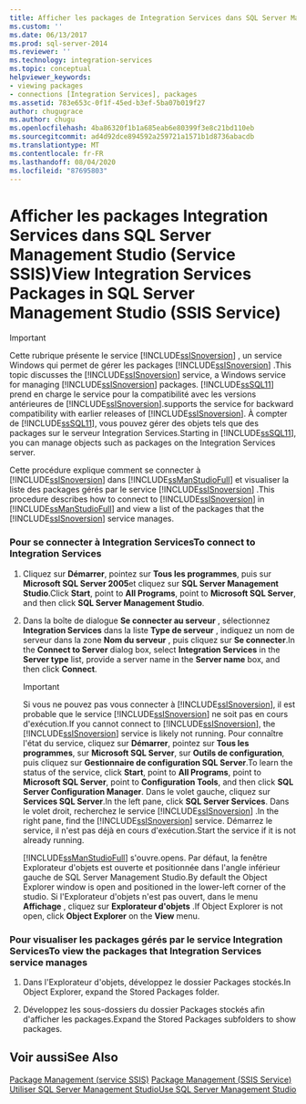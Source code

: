 ```yaml
---
title: Afficher les packages de Integration Services dans SQL Server Management Studio (service SSIS) | Microsoft Docs
ms.custom: ''
ms.date: 06/13/2017
ms.prod: sql-server-2014
ms.reviewer: ''
ms.technology: integration-services
ms.topic: conceptual
helpviewer_keywords:
- viewing packages
- connections [Integration Services], packages
ms.assetid: 783e653c-0f1f-45ed-b3ef-5ba07b019f27
author: chugugrace
ms.author: chugu
ms.openlocfilehash: 4ba86320f1b1a685eab6e80399f3e8c21bd110eb
ms.sourcegitcommit: ad4d92dce894592a259721a1571b1d8736abacdb
ms.translationtype: MT
ms.contentlocale: fr-FR
ms.lasthandoff: 08/04/2020
ms.locfileid: "87695803"
---
```

# <a name="view-integration-services-packages-in-sql-server-management-studio-ssis-service"></a><span data-ttu-id="708e3-102">Afficher les packages Integration Services dans SQL Server Management Studio (Service SSIS)</span><span class="sxs-lookup"><span data-stu-id="708e3-102">View Integration Services Packages in SQL Server Management Studio (SSIS Service)</span></span>
    
> [!IMPORTANT]  
>  <span data-ttu-id="708e3-103">Cette rubrique présente le service [!INCLUDE[ssISnoversion](../includes/ssisnoversion-md.md)] , un service Windows qui permet de gérer les packages [!INCLUDE[ssISnoversion](../includes/ssisnoversion-md.md)] .</span><span class="sxs-lookup"><span data-stu-id="708e3-103">This topic discusses the [!INCLUDE[ssISnoversion](../includes/ssisnoversion-md.md)] service, a Windows service for managing [!INCLUDE[ssISnoversion](../includes/ssisnoversion-md.md)] packages.</span></span> [!INCLUDE[ssSQL11](../includes/sssql11-md.md)] <span data-ttu-id="708e3-104">prend en charge le service pour la compatibilité avec les versions antérieures de [!INCLUDE[ssISnoversion](../includes/ssisnoversion-md.md)].</span><span class="sxs-lookup"><span data-stu-id="708e3-104">supports the service for backward compatibility with earlier releases of [!INCLUDE[ssISnoversion](../includes/ssisnoversion-md.md)].</span></span> <span data-ttu-id="708e3-105">À compter de [!INCLUDE[ssSQL11](../includes/sssql11-md.md)], vous pouvez gérer des objets tels que des packages sur le serveur Integration Services.</span><span class="sxs-lookup"><span data-stu-id="708e3-105">Starting in [!INCLUDE[ssSQL11](../includes/sssql11-md.md)], you can manage objects such as packages on the Integration Services server.</span></span>  
  
 <span data-ttu-id="708e3-106">Cette procédure explique comment se connecter à [!INCLUDE[ssISnoversion](../includes/ssisnoversion-md.md)] dans [!INCLUDE[ssManStudioFull](../includes/ssmanstudiofull-md.md)] et visualiser la liste des packages gérés par le service [!INCLUDE[ssISnoversion](../includes/ssisnoversion-md.md)] .</span><span class="sxs-lookup"><span data-stu-id="708e3-106">This procedure describes how to connect to [!INCLUDE[ssISnoversion](../includes/ssisnoversion-md.md)] in [!INCLUDE[ssManStudioFull](../includes/ssmanstudiofull-md.md)] and view a list of the packages that the [!INCLUDE[ssISnoversion](../includes/ssisnoversion-md.md)] service manages.</span></span>  
  
### <a name="to-connect-to-integration-services"></a><span data-ttu-id="708e3-107">Pour se connecter à Integration Services</span><span class="sxs-lookup"><span data-stu-id="708e3-107">To connect to Integration Services</span></span>  
  
1.  <span data-ttu-id="708e3-108">Cliquez sur **Démarrer**, pointez sur **Tous les programmes**, puis sur **Microsoft SQL Server 2005**et cliquez sur **SQL Server Management Studio**.</span><span class="sxs-lookup"><span data-stu-id="708e3-108">Click **Start**, point to **All Programs**, point to **Microsoft SQL Server**, and then click **SQL Server Management Studio**.</span></span>  
  
2.  <span data-ttu-id="708e3-109">Dans la boîte de dialogue **Se connecter au serveur** , sélectionnez **Integration Services** dans la liste **Type de serveur** , indiquez un nom de serveur dans la zone **Nom du serveur** , puis cliquez sur **Se connecter**.</span><span class="sxs-lookup"><span data-stu-id="708e3-109">In the **Connect to Server** dialog box, select **Integration Services** in the **Server type** list, provide a server name in the **Server name** box, and then click **Connect**.</span></span>  
  
    > [!IMPORTANT]  
    >  <span data-ttu-id="708e3-110">Si vous ne pouvez pas vous connecter à [!INCLUDE[ssISnoversion](../includes/ssisnoversion-md.md)], il est probable que le service [!INCLUDE[ssISnoversion](../includes/ssisnoversion-md.md)] ne soit pas en cours d'exécution.</span><span class="sxs-lookup"><span data-stu-id="708e3-110">If you cannot connect to [!INCLUDE[ssISnoversion](../includes/ssisnoversion-md.md)], the [!INCLUDE[ssISnoversion](../includes/ssisnoversion-md.md)] service is likely not running.</span></span> <span data-ttu-id="708e3-111">Pour connaître l'état du service, cliquez sur **Démarrer**, pointez sur **Tous les programmes**, sur **Microsoft SQL Server**, sur **Outils de configuration**, puis cliquez sur **Gestionnaire de configuration SQL Server**.</span><span class="sxs-lookup"><span data-stu-id="708e3-111">To learn the status of the service, click **Start**, point to **All Programs**, point to **Microsoft SQL Server**, point to **Configuration Tools**, and then click **SQL Server Configuration Manager**.</span></span> <span data-ttu-id="708e3-112">Dans le volet gauche, cliquez sur **Services SQL Server**.</span><span class="sxs-lookup"><span data-stu-id="708e3-112">In the left pane, click **SQL Server Services**.</span></span> <span data-ttu-id="708e3-113">Dans le volet droit, recherchez le service [!INCLUDE[ssISnoversion](../includes/ssisnoversion-md.md)] .</span><span class="sxs-lookup"><span data-stu-id="708e3-113">In the right pane, find the [!INCLUDE[ssISnoversion](../includes/ssisnoversion-md.md)] service.</span></span> <span data-ttu-id="708e3-114">Démarrez le service, il n'est pas déjà en cours d'exécution.</span><span class="sxs-lookup"><span data-stu-id="708e3-114">Start the service if it is not already running.</span></span>  
  
     [!INCLUDE[ssManStudioFull](../includes/ssmanstudiofull-md.md)] <span data-ttu-id="708e3-115">s'ouvre.</span><span class="sxs-lookup"><span data-stu-id="708e3-115">opens.</span></span> <span data-ttu-id="708e3-116">Par défaut, la fenêtre Explorateur d'objets est ouverte et positionnée dans l'angle inférieur gauche de SQL Server Management Studio.</span><span class="sxs-lookup"><span data-stu-id="708e3-116">By default the Object Explorer window is open and positioned in the lower-left corner of the studio.</span></span> <span data-ttu-id="708e3-117">Si l'Explorateur d'objets n'est pas ouvert, dans le menu **Affichage** , cliquez sur **Explorateur d'objets** .</span><span class="sxs-lookup"><span data-stu-id="708e3-117">If Object Explorer is not open, click **Object Explorer** on the **View** menu.</span></span>  
  
### <a name="to-view-the-packages-that-integration-services-service-manages"></a><span data-ttu-id="708e3-118">Pour visualiser les packages gérés par le service Integration Services</span><span class="sxs-lookup"><span data-stu-id="708e3-118">To view the packages that Integration Services service manages</span></span>  
  
1.  <span data-ttu-id="708e3-119">Dans l'Explorateur d'objets, développez le dossier Packages stockés.</span><span class="sxs-lookup"><span data-stu-id="708e3-119">In Object Explorer, expand the Stored Packages folder.</span></span>  
  
2.  <span data-ttu-id="708e3-120">Développez les sous-dossiers du dossier Packages stockés afin d'afficher les packages.</span><span class="sxs-lookup"><span data-stu-id="708e3-120">Expand the Stored Packages subfolders to show packages.</span></span>  
  
## <a name="see-also"></a><span data-ttu-id="708e3-121">Voir aussi</span><span class="sxs-lookup"><span data-stu-id="708e3-121">See Also</span></span>  
 <span data-ttu-id="708e3-122">[Package Management &#40;service SSIS&#41;](service/package-management-ssis-service.md) </span><span class="sxs-lookup"><span data-stu-id="708e3-122">[Package Management &#40;SSIS Service&#41;](service/package-management-ssis-service.md) </span></span>  
 [<span data-ttu-id="708e3-123">Utiliser SQL Server Management Studio</span><span class="sxs-lookup"><span data-stu-id="708e3-123">Use SQL Server Management Studio</span></span>](../database-engine/use-sql-server-management-studio.md)  
  
  

